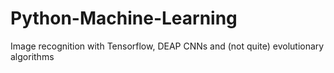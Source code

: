 # Python-Machine-Learning
Image recognition with Tensorflow, DEAP CNNs and (not quite) evolutionary algorithms
